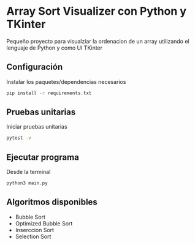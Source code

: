 # Array Sort Visualizer con Python y TKinter

Pequeño proyecto para visualziar la ordenacion de un array utilizando el lenguaje de Python y como UI TKinter

## Configuración

Instalar los paquetes/dependencias necesarios

```bash
pip install -r requirements.txt
```

## Pruebas unitarias

Iniciar pruebas unitarias

```bash
pytest -v
```

## Ejecutar programa

Desde la terminal

```bash
python3 main.py
```

## Algoritmos disponibles

- Bubble Sort
- Optimized Bubble Sort
- Inserccion Sort
- Selection Sort
